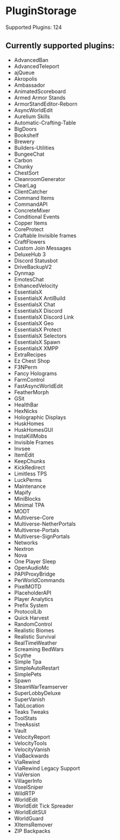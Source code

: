 # PluginStorage
Supported Plugins: 124

## Currently supported plugins:

- AdvancedBan
- AdvancedTeleport
- ajQueue
- Akropolis
- Ambassador
- AnimatedScoreboard
- Armed Armor Stands
- ArmorStandEditor-Reborn
- AsyncWorldEdit
- Aurelium Skills
- Automatic-Crafting-Table
- BigDoors
- Bookshelf
- Brewery
- Builders-Utilities
- BungeeChat
- Carbon
- Chunky
- ChestSort
- CleanroomGenerator
- ClearLag
- ClientCatcher
- Command Items
- CommandAPI
- ConcreteMixer
- Conditional Events
- Copper Items
- CoreProtect
- Craftable Invisible frames
- CraftFlowers
- Custom Join Messages
- DeluxeHub 3
- Discord Statusbot
- DriveBackupV2
- Dynmap
- EmotesChat
- EnhancedVelocity
- EssentialsX
- EssentialsX AntiBuild
- EssentialsX Chat
- EssentialsX Discord
- EssentialsX Discord Link
- EssentialsX Geo
- EssentialsX Protect
- EssentialsX Selectors
- EssentialsX Spawn
- EssentialsX XMPP
- ExtraRecipes
- Ez Chest Shop
- F3NPerm
- Fancy Holograms
- FarmControl
- FastAsyncWorldEdit
- FeatherMorph
- GSit
- HealthBar
- HexNicks
- Holographic Displays
- HuskHomes
- HuskHomesGUI
- InstaKillMobs
- Invisible Frames
- Invsee
- ItemEdit
- KeepChunks
- KickRedirect
- Limitless TPS
- LuckPerms
- Maintenance
- Mapify
- MiniBlocks
- Minimal TPA
- MODT
- Multiverse-Core
- Multiverse-NetherPortals
- Multiverse-Portals
- Multiverse-SignPortals
- Networks
- Nextron
- Nova
- One Player Sleep
- OpenAudioMc
- PAPIProxyBridge
- PerWorldCommands
- PixelMOTD
- PlaceholderAPI
- Player Analytics
- Prefix System
- ProtocolLib
- Quick Harvest
- RandomControl
- Realistic Biomes
- Realistic Survival
- RealTimeWeather
- Screaming BedWars
- Scythe
- Simple Tpa
- SimpleAutoRestart
- SimplePets
- Spawn
- SteamWarTeamserver
- SuperLobbyDeluxe
- SuperVanish
- TabLocation
- Teaks Tweaks
- ToolStats
- TreeAssist
- Vault
- VelocityReport
- VelocityTools
- VelocityVanish
- ViaBackwards
- ViaRewind
- ViaRewind Legacy Support
- ViaVersion
- VillagerInfo
- VoxelSniper
- WildRTP
- WorldEdit
- WorldEdit Tick Spreader
- WorldEditSUI
- WorldGuard
- XItemsRemover
- ZIP Backpacks